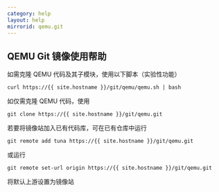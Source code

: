```yaml
---
category: help
layout: help
mirrorid: qemu.git
---
```


## QEMU Git 镜像使用帮助

如需克隆 QEMU 代码及其子模块，使用以下脚本（实验性功能）

```
curl https://{{ site.hostname }}/git/qemu/qemu.sh | bash
```

如仅需克隆 QEMU 代码，使用

```
git clone https://{{ site.hostname }}/git/qemu.git
```

若要将镜像站加入已有代码库，可在已有仓库中运行

```
git remote add tuna https://{{ site.hostname }}/git/qemu.git
```

或运行

```
git remote set-url origin https://{{ site.hostname }}/git/qemu.git
```

将默认上游设置为镜像站
